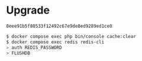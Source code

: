 # Upgrade

```8eee91b5f80533f12492c67e9de8ed9289ed1ce0```

```bash
$ docker compose exec php bin/console cache:clear
$ docker compose exec redis redis-cli
> auth REDIS_PASSWORD
> FLUSHDB
```
